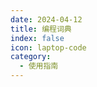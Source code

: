 ```yaml
---
date: 2024-04-12
title: 编程词典
index: false
icon: laptop-code
category:
  - 使用指南
---
```


<Catalog />
<!-- - [词典](词典.md)

<!-- - [Java专业术语](Java专业术语.md) --> 
<!-- ---
title: Bar 功能
icon: lightbulb
---

## 介绍

我们支持 bar 功能，...

## 详情


- [词典](词典.md)

- [Java专业术语](Java专业术语.md)
- ... -->